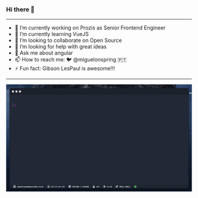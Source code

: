 ### Hi there 👋

<!--
**miguelramos/miguelramos** is a ✨ _special_ ✨ repository because its `README.md` (this file) appears on your GitHub profile.

Here are some ideas to get you started:
-->
----

- 🔭 I’m currently working on Prozis as Senior Frontend Engineer
- 🌱 I’m currently learning VueJS
- 👯 I’m looking to collaborate on Open Source
- 🤔 I’m looking for help with great ideas
- 💬 Ask me about angular
- 📫 How to reach me: 🐦 @miguelonspring 🇵🇹
- ⚡ Fun fact: Gibson LesPaul is awesome!!!

----

<img src="https://github.com/miguelramos/miguelramos/blob/master/present.gif">
